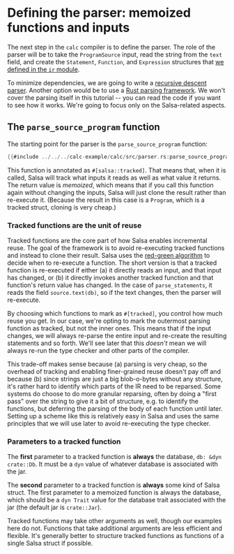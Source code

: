 # Defining the parser: memoized functions and inputs

The next step in the `calc` compiler is to define the parser.
The role of the parser will be to take the `ProgramSource` input,
read the string from the `text` field,
and create the `Statement`, `Function`, and `Expression` structures that [we defined in the `ir` module](./ir.md).

To minimize dependencies, we are going to write a [recursive descent parser][rd].
Another option would be to use a [Rust parsing framework](https://rustrepo.com/catalog/rust-parsing_newest_1).
We won't cover the parsing itself in this tutorial -- you can read the code if you want to see how it works.
We're going to focus only on the Salsa-related aspects.

[rd]: https://en.wikipedia.org/wiki/Recursive_descent_parser

## The `parse_source_program` function

The starting point for the parser is the `parse_source_program` function:

```rust
{{#include ../../../calc-example/calc/src/parser.rs:parse_source_program}}
```

This function is annotated as `#[salsa::tracked]`.
That means that, when it is called, Salsa will track what inputs it reads as well as what value it returns.
The return value is *memoized*,
which means that if you call this function again without changing the inputs,
Salsa will just clone the result rather than re-execute it.
(Because the result in this case is a `Program`, which is a tracked struct, cloning is very cheap.)

### Tracked functions are the unit of reuse

Tracked functions are the core part of how Salsa enables incremental reuse.
The goal of the framework is to avoid re-executing tracked functions and instead to clone their result.
Salsa uses the [red-green algorithm](../reference/algorithm.md) to decide when to re-execute a function.
The short version is that a tracked function is re-executed if either (a) it directly reads an input, and that input has changed,
or (b) it directly invokes another tracked function and that function's return value has changed.
In the case of `parse_statements`, it reads the field `source.text(db)`, so if the text changes, then the parser will re-execute.

By choosing which functions to mark as `#[tracked]`, you control how much reuse you get.
In our case, we're opting to mark the outermost parsing function as tracked, but not the inner ones.
This means that if the input changes, we will always re-parse the entire input and re-create the resulting statements and so forth.
We'll see later that this *doesn't* mean we will always re-run the type checker and other parts of the compiler.

This trade-off makes sense because (a) parsing is very cheap, so the overhead of tracking and enabling finer-grained reuse doesn't pay off
and because (b) since strings are just a big blob-o-bytes without any structure, it's rather hard to identify which parts of the IR need to be reparsed.
Some systems do choose to do more granular reparsing, often by doing a "first pass" over the string to give it a bit of structure, 
e.g. to identify the functions,
but deferring the parsing of the body of each function until later.
Setting up a scheme like this is relatively easy in Salsa and uses the same principles that we will use later to avoid re-executing the type checker.

### Parameters to a tracked function

The **first** parameter to a tracked function is **always** the database, `db: &dyn crate::Db`.
It must be a `dyn` value of whatever database is associated with the jar.

The **second** parameter to a tracked function is **always** some kind of Salsa struct.
The first parameter to a memoized function is always the database,
which should be a `dyn Trait` value for the database trait associated with the jar
(the default jar is `crate::Jar`).

Tracked functions may take other arguments as well, though our examples here do not.
Functions that take additional arguments are less efficient and flexible.
It's generally better to structure tracked functions as functions of a single Salsa struct if possible.

